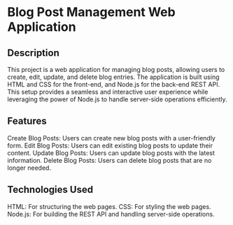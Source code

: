 # Blog Post Management Web Application
## Description
This project is a web application for managing blog posts, allowing users to create, edit, update, and delete blog entries. The application is built using HTML and CSS for the front-end, and Node.js for the back-end REST API. This setup provides a seamless and interactive user experience while leveraging the power of Node.js to handle server-side operations efficiently.

## Features
Create Blog Posts: Users can create new blog posts with a user-friendly form.
Edit Blog Posts: Users can edit existing blog posts to update their content.
Update Blog Posts: Users can update blog posts with the latest information.
Delete Blog Posts: Users can delete blog posts that are no longer needed.
## Technologies Used
HTML: For structuring the web pages.
CSS: For styling the web pages.
Node.js: For building the REST API and handling server-side operations.
